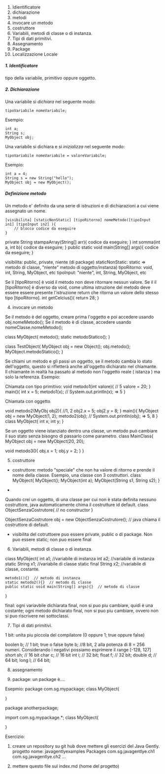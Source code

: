 1. Idientificatore
2. dichiarazione
3. metodi 
4. invocare un metodo
5. costruttore
6. Variabili, metodi di classe o di instanza. 
7. Tipi di dati primitivi.
8. Assegnamento 
9. Package
10. Localizzazione Locale

##### 1. Identificatore 
tipo della variabile, primitivo oppure oggetto.

##### 2. Dichiarazione
Una variabile si  _dichiara_  nel seguente modo:
 
`tipoVariabile nomeVariabile;`

Esempio: 

```
int a;   
String s;  
MyObject obj;
```
Una variabile si dichiara e si  _inizializza_  nel seguente modo:
 
`tipoVariabile nomeVariabile = valoreVariabile;`

Esempio:

```
int a = 4;   
String s = new String("hello");  
MyObject obj = new MyObject();

```
##### Definizione metodo  

Un metodo e' definito da una serie di istruzioni e di dichiarazioni a cui viene assegnato un nome.	

```
[visibilita] [staticNonStatic] [tipoRitorno] nomeMetodo([tipoInput in1] [tipoInput in2] ){
    // blocco codice da eseguire
}
```

private String stampaArray(String[] arr){ codice da eseguire; }
int somma(int a, int b){ codice da eseguire; }
public static void main(String[] args){ codice da eseguire; }

visibilita: public, private, niente (di package)
staticNonStatic: static => metodo di classe, "niente" metodo di oggetto/instanza)
tipoRitorno: void, int, String, MyObject, etc
tipoInput: "niente", int, String, MyObject, etc

Se il [tipoRitorno] è void il metodo non deve ritornare nessun valore. 
Se il il [tipoRitorno] è diverso da void, come ultima istruzione del metodo deve essere essere presente l'istruzione return che ritorna un valore dello stesso tipo [tipoRitorno].
int getCelcius(){
  return 28;
}		

4) invocare un metodo

Se il metodo è del oggetto, creare prima l'oggetto e poi accedere usando obj.nomeMetodo();
Se il metodo è di classe, accedere usando nomeClasse.nomeMetodo();

class MyObject{
	metodo();
	static metodoStatico();
}

class TestObject{
	MyObject obj = new Object();
	obj.metodo();
	MyObject.metodoStatico();
}

Se chiami un metodo e gli passi un oggetto, se il metodo cambia lo stato dell'oggetto, questo si rifletterà anche all'oggetto dichiarato nel chiamante.
Il chiamante in realtà ha passato al metodo non l'oggetto reale ( istanza ) ma solo la referenza.
Esempio:

Chiamata con tipo primitivo:
void metodo1(int valore){ // 5
	valore = 20;
}
main(){
	int x = 5;
	metodo1(x);
	// System.out.println(x); => 5
}

Chiamata con oggetto

void metodo2(MyObj obj2){  //1, 2 
	obj2.x = 5;
	obj2.y = 8;
}
main(){
	MyObject obj = new MyObject(1, 2);
	metodo2(obj);
	// System.out.println(obj); => 5, 8
}
class MyObject{
	int x;
	int y;
}

Se un oggetto viene istanziato dentro una classe, un metodo può cambiare il suo stato senza bisogno di passarlo come parametro. 
class MainClass{
MyObject obj = new MyObject(20, 20);

void metodo3(){
obj.x = 1;
obj.y = 2;
}
}

5) costruttore
* costruttore:  metodo "speciale" che non ha valore di ritorno e prende il nome della classe.
Esempio, una classe con 3 costruttori. 
class MyObject{
	MyObject();
	MyObject(int a);
	MyObject(String s1, String s2);
}

*
Quando crei un oggetto, di una classe per cui non è stata definita nessuno costruttore, java automaticamente chima il costrutture id default.
class ObjectSenzaCostrutore{
	// no constructor
}

ObjectSenzaCostrutore obj = new ObjectSenzaCostrutore(); // java chiama il costruttore di default.

* visibilita del cotruttoere puo essere private, public o di package. 
Non puo essere static; non puo essere final


6) Variabili, metodi di classe o di instanza. 

class MyObject{
	int a1;   //variabile di instanza
	int a2;   //variabile di instanza
	static String x1;    //variabile di classe
	static final String x2;     //variabile di classe, costante.

	metodo1(){}  // metodo di instanza
	static metodo2(){}  // metodo di classe 
	public static void main(String[] args){}  // metodo di classe 
}

final: ogni variavbile dichiarata final, non si puo piu cambiare, quidi è una costante; 
ogni metodo dichiarato final, non si puo piu cambiare, ovvero non si puo riscrivere nei sottoclassi.


7) Tipi di dati primitivi.

1 bit: unita piu piccola del compilatore (0 oppure 1; true oppure false)

boolen b; // 1 bit; true o false
byte b; //8 bit, 2 alla potenza di 8 = 256 numeri. Considerando i negativi possiamo esprimere il range [-128, 127]
short sh; // 16 bit
char c; // 16 bit
int i; // 32 bit;
float f; // 32 bit;
double d; // 64 bit;
long l; // 64 bit;


8) assegnamento

9) package: un package è....

Esepmio:
package com.sg.mypackage;
class MyObject{

}



package anotherpackage;

import com.sg.mypackage.*;
class MyObject{

}




Esercizio:

1)  creare un repository su git hub dove mettere gli esercizi del Java Gently.
progetto nome: javagentlyexamples
Packages
com.sg.javagentlye.ch1
com.sg.javagentlye.ch2
...

2) mettere questo file sul index.md (home del progetto)







